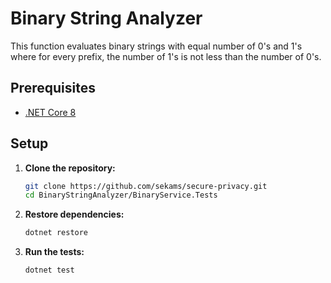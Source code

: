 # Binary String Analyzer

This function evaluates binary strings with equal number of 0's and 1's where
for every prefix, the number of 1's is not less than the number of 0's.

## Prerequisites

- [.NET Core 8](https://dotnet.microsoft.com/download/dotnet/8.0)

## Setup

1. **Clone the repository:**

   ```sh
   git clone https://github.com/sekams/secure-privacy.git
   cd BinaryStringAnalyzer/BinaryService.Tests
   ```

2. **Restore dependencies:**

   ```sh
   dotnet restore
   ```

3. **Run the tests:**

   ```sh
   dotnet test
   ```
